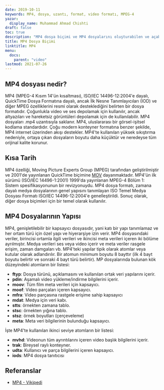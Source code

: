```yaml
---
date: 2019-10-11
keywords: MP4, dosya, uzantı, format, video formatı, MPEG-4
yazar:
  display_name: Muhammad Ahmad Chishti
draft: false
toc: true
description: "MP4 dosya biçimi ve MP4 dosyalarını oluşturabilen ve açabilen API'ler hakkında bilgi edinin."
title: MP4 Dosya Biçimi
linktitle: MP4
menu:
  docs:
    parent: "video"
lastmod: 2021-07-26
---
```


## MP4 dosyası nedir? ##

MP4 (MPEG-4 Kısım 14'ün kısaltması), ISO/IEC 14496-12:2004'e dayalı, QuickTime Dosya Formatına dayalı, ancak İlk Nesne Tanımlayıcıları (IOD) ve diğer MPEG özelliklerini resmi olarak desteklediğini belirten bir dosya formatıdır. Çoğunlukla video ve ses depolamak için kullanılır, ancak altyazıları ve hareketsiz görüntüleri depolamak için de kullanılabilir. MP4 dosyaları .mp4 uzantısıyla saklanır. MP4, uluslararası bir görsel-işitsel kodlama standardıdır. Çoğu modern konteyner formatına benzer şekilde, MP4 internet üzerinden akışı destekler. MP4'te kullanılan yüksek sıkıştırma nedeniyle, ortaya çıkan dosyaların boyutu daha küçüktür ve neredeyse tüm orijinal kalite korunur.

## Kısa Tarih ##

MP4 özelliği, Moving Picture Experts Group (MPEG) tarafından geliştirilmiştir ve 2001'de yayınlanan QuickTime biçimine [MOV](/tr/video/mov/) dayanmaktadır. MP4'ün ilk sürümü (ISO/IEC 14496-1:2001) 1999'da yayınlanan MPEG-4 Bölüm 1: Sistem spesifikasyonunun bir revizyonuydu. MP4 dosya formatı, zamana dayalı medya dosyalarının genel yapısını tanımlayan ISO Temel Medya Dosyası Formatı ISO/IEC 14496-12:2004'e genelleştirildi. Sonuç olarak, diğer dosya biçimleri için bir temel olarak kullanılır.

## MP4 Dosyalarının Yapısı ##

MP4, genişletilebilir bir kapsayıcı dosyasıdır, yani katı bir yapı tanımlamaz ve her ortam türü için özel yapı ve hiyerarşiye izin verir. MP4 dosyasındaki veriler, birincisi ortamla ilgili verileri ve ikincisi meta verileri içeren iki bölüme ayrılmıştır. Medya verileri ses veya video içerir ve meta veriler rasgele erişim, zaman damgaları vb.
MP4'teki yapılar tipik olarak atomlar veya kutular olarak adlandırılır. Bir atomun minimum boyutu 8 bayttır (ilk 4 bayt boyutu belirtir ve sonraki 4 bayt türü belirtir). MP dosyalarında bulunan kök düzeyindeki atomların bir listesi:

- **ftyp**: Dosya türünü, açıklamasını ve kullanılan ortak veri yapılarını içerir.
- **pdin**: Aşamalı video yükleme/indirme bilgilerini içerir.
- **moov**: Tüm film meta verileri için kapsayıcı.
- **moof**: Video parçaları içeren kapsayıcı.
- **mfra**: Video parçasına rastgele erişime sahip kapsayıcı
- **mdat**: Medya için veri kabı.
- **stts**: örnekten zamana tablo.
- **stsc**: örnekten yığına tablo.
- **stsz**: örnek boyutları (çerçeveleme)
- **meta**: Meta veri bilgilerinin bulunduğu kapsayıcı.

İşte MP4'te kullanılan ikinci seviye atomların bir listesi:

- **mvhd**: Videonun tüm ayrıntılarını içeren video başlık bilgilerini içerir.
- **trak**: Bireysel raylı konteyner.
- **udta**: Kullanıcı ve parça bilgilerini içeren kapsayıcı.
- **iods**: MP4 dosya tanıtıcısı

## Referanslar ##

- [MP4 - Vikipedi](https://en.wikipedia.org/wiki/MPEG-4_Part_14)

